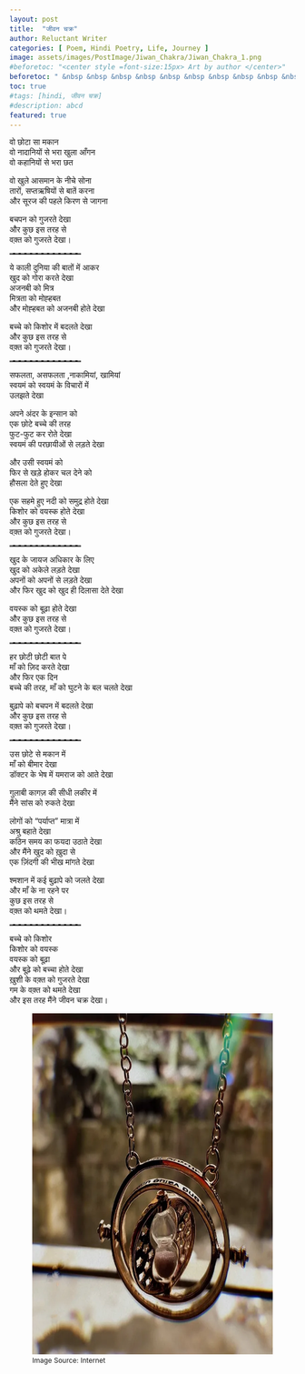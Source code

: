 ```yaml
---
layout: post
title:  "जीवन चक्र"
author: Reluctant Writer
categories: [ Poem, Hindi Poetry, Life, Journey ]
image: assets/images/PostImage/Jiwan_Chakra/Jiwan_Chakra_1.png
#beforetoc: "<center style =font-size:15px> Art by author </center>" 
beforetoc: " &nbsp &nbsp &nbsp &nbsp &nbsp &nbsp &nbsp &nbsp &nbsp &nbsp &nbsp &nbsp &nbsp &nbsp &nbsp &nbsp &nbsp &nbsp &nbsp &nbsp &nbsp &nbsp &nbsp &nbsp &nbsp &nbsp &nbsp &nbsp &nbsp &nbsp &nbsp &nbsp &nbsp &nbsp &nbsp &nbsp &nbsp &nbsp Art by author"
toc: true
#tags: [hindi, जीवन चक्र]
#description: abcd
featured: true
---
```


वो छोटा सा मकान <br>
वो नादानियों से भरा खुला आँगन <br>
वो कहानियों से भरा छत <br>

वो खुले आसमान के नीचे सोना <br>
तारों, सप्तऋषियों से बातें करना <br>
और सूरज की पहले किरण से जागना <br>
 
बचपन को गुजरते देखा <br>
और कुछ इस तरह से <br>
वक़्त को गुजरते देखा। <br>

<hr style="border-top: 2px dashed grey;width:25%;text-align:left;margin-left:0"> 
<!--<hr style="border-top: dotted 1px;" />
<hr style ="border-top: 2px dashed grey;" />
<hr style=" border-top: height:2px;background-color:red"> -->


ये काली दुनिया की बातों में आकर <br>
खुद को गोरा करते देखा  <br>
अजनबी को मित्र  <br>
मित्रता को मोह्हबत  <br>
और मोह्हबत को अजनबी होते देखा  <br> 

बच्चे को किशोर में बदलते देखा <br>
और कुछ इस तरह से <br>
वक़्त को गुजरते देखा। <br>

<hr style="border-top: 2px dashed grey;width:25%;text-align:left;margin-left:0"> 

सफलता, असफलता ,नाकामियां, खामियां <br>
स्वयमं को स्वयमं के विचारों में <br>
उलझते देखा <br>

अपने अंदर के इन्सान को <br>
एक छोटे बच्चे की तरह <br>
फुट-फुट कर रोते देखा <br>
स्वयमं की परछायीओं से लड़ते देखा <br>

और उसी स्वयमं को <br>
फिर से खड़े होकर चल देने को <br>
हौसला देते हुए देखा <br>

एक सहमे हुए नदी को समुद्र होते देखा <br>
किशोर को वयस्क होते देखा <br>
और कुछ इस तरह से <br>
वक़्त को गुजरते देखा। <br>

<hr style="border-top: 2px dashed grey;width:25%;text-align:left;margin-left:0"> 

खुद के जायज अधिकार के लिए <br>
खुद को अकेले लड़ते देखा <br>
अपनों को अपनों से लड़ते देखा <br>
और फिर खुद को खुद ही दिलासा देते देखा <br>
 
वयस्क को बूढ़ा होते देखा <br>
और कुछ इस तरह से <br>
वक़्त को गुजरते देखा। <br>

<hr style="border-top: 2px dashed grey;width:25%;text-align:left;margin-left:0"> 

हर छोटी छोटी बात पे <br>
माँ को ज़िद करते देखा <br>
और फिर एक दिन <br>
बच्चे की तरह, माँ को घुटने के बल चलते देखा <br>

बुढ़ापे को बचपन में बदलते देखा <br>
और कुछ इस तरह से <br>
वक़्त को गुजरते देखा। <br>

<hr style="border-top: 2px dashed grey;width:25%;text-align:left;margin-left:0"> 

उस छोटे से मकान में <br>
माँ को बीमार देखा <br>
डॉक्टर के भेष में यमराज को आते देखा <br>

गुलाबी कागज़ की सीधी लकीर में <br>
मैंने सांस को रुकते देखा <br>

लोगों को “पर्याप्त” मात्रा में <br>
अश्रु बहाते देखा <br>
कठिन समय का फयदा उठाते देखा <br>
और मैंने खुद को ख़ुदा से <br>
एक ज़िंदगी की भीख मांगते देखा <br>

श्मशान में कई बुढ़ापे को जलते देखा <br>
और माँ के ना रहने पर <br>
कुछ इस तरह से <br>
वक़्त को थमते देखा। <br>

<hr style="border-top: 2px dashed grey;width:25%;text-align:left;margin-left:0"> 

बच्चे को किशोर <br>
किशोर को वयस्क <br>
वयस्क को बूढ़ा <br>
और बूढ़े को बच्चा होते देखा <br>
ख़ुशी के वक़्त को गुजरते देखा <br>
गम के वक़्त को थमते देखा <br>
और इस तरह मैंने जीवन चक्र देखा।
<figure>
<img src = '../assets/images/PostImage/Jiwan_Chakra/Jiwan_Chakra_2.png' width="600" height="600" >
<figcaption style="font-size:12px">Image Source: Internet</figcaption>
<!--  
<figcaption style="display:block;text-align: center;font-size:15px"> Source: Internet</figcaption>
<figcaption style="margin:auto; text-align: center;font-size:15px">Source: abc</figcaption> -->

</figure>